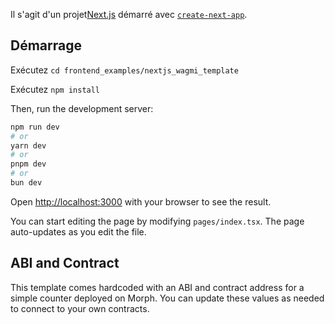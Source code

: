 Il s'agit d'un projet[Next.js](https://nextjs.org/)  démarré avec [`create-next-app`](https://github.com/vercel/next.js/tree/canary/packages/create-next-app).

## Démarrage

Exécutez `cd frontend_examples/nextjs_wagmi_template`

Exécutez `npm install`

Then, run the development server:

```bash
npm run dev
# or
yarn dev
# or
pnpm dev
# or
bun dev
```

Open [http://localhost:3000](http://localhost:3000) with your browser to see the result.

You can start editing the page by modifying `pages/index.tsx`. The page auto-updates as you edit the file.

## ABI and Contract

This template comes hardcoded with an ABI and contract address for a simple counter deployed on Morph. You can update these values as needed to connect to your own contracts. 




